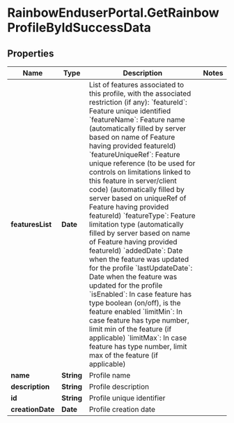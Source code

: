 # RainbowEnduserPortal.GetRainbowProfileByIdSuccessData

## Properties

Name | Type | Description | Notes
------------ | ------------- | ------------- | -------------
**featuresList** | **Date** | List of features associated to this profile, with the associated restriction (if any):    &#x60;featureId&#x60;: Feature unique identified    &#x60;featureName&#x60;: Feature name (automatically filled by server based on name of Feature having provided featureId)    &#x60;featureUniqueRef&#x60;: Feature unique reference (to be used for controls on limitations linked to this feature in server/client code) (automatically filled by server based on uniqueRef of Feature having provided featureId)    &#x60;featureType&#x60;: Feature limitation type (automatically filled by server based on name of Feature having provided featureId)    &#x60;addedDate&#x60;: Date when the feature was updated for the profile    &#x60;lastUpdateDate&#x60;: Date when the feature was updated for the profile    &#x60;isEnabled&#x60;: In case feature has type boolean (on/off), is the feature enabled    &#x60;limitMin&#x60;: In case feature has type number, limit min of the feature (if applicable)    &#x60;limitMax&#x60;: In case feature has type number, limit max of the feature (if applicable) | 
**name** | **String** | Profile name | 
**description** | **String** | Profile description | 
**id** | **String** | Profile unique identifier | 
**creationDate** | **Date** | Profile creation date | 


